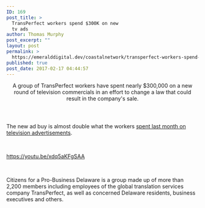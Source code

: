 ```yaml
---
ID: 169
post_title: >
  TransPerfect workers spend $300K on new
  tv ads
author: Thomas Murphy
post_excerpt: ""
layout: post
permalink: >
  https://emeralddigital.dev/coastalnetwork/transperfect-workers-spend-300k-on-new-tv-ads/
published: true
post_date: 2017-02-17 04:44:57
---
```

<header class="entry-header">
<p class="entry-title p-name">A group of TransPerfect workers have spent nearly $300,000 on a new round of television commercials in an effort to change a law that could result in the company's sale.</p>

</header>
<div class="entry-content">
<div class="p-summary">

The new ad buy is almost double what the workers <a href="http://ux.delawareonline.com/story/money/2017/01/03/transperfect-workers-turn-tv-ads-bid-stop-sale/96118432/">spent last month on television advertisements</a>.

</div>
</div>
&nbsp;

https://youtu.be/xdq5aKFgSAA

&nbsp;

Citizens for a Pro-Business Delaware is a group made up of more than 2,200 members including employees of the global translation services company TransPerfect, as well as concerned Delaware residents, business executives and others.

&nbsp;